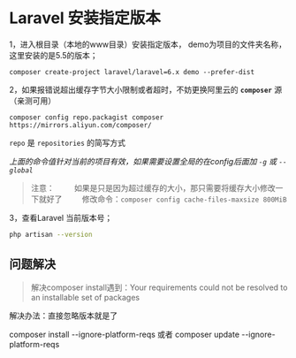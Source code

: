 # Laravel 安装指定版本

1，进入根目录（本地的www目录）安装指定版本， demo为项目的文件夹名称，这里安装的是5.5的版本；

```
composer create-project laravel/laravel=6.x demo --prefer-dist
```

2，如果报错说超出缓存字节大小限制或者超时，不妨更换阿里云的 **`composer`** 源（亲测可用）

```
composer config repo.packagist composer https://mirrors.aliyun.com/composer/
```

 `repo` 是 `repositories` 的简写方式

*上面的命令值针对当前的项目有效，如果需要设置全局的在config后面加 `-g` 或 `--global`*

> 注意：
>    如果是只是因为超过缓存的大小，那只需要将缓存大小修改一下就好了
>    修改命令：`composer config cache-files-maxsize 800MiB`

3，查看Laravel 当前版本号；

```sh
php artisan --version
```



## 问题解决

> 解决composer install遇到：Your requirements could not be resolved to an installable set of packages

解决办法：直接忽略版本就是了

composer install --ignore-platform-reqs 或者 composer update --ignore-platform-reqs